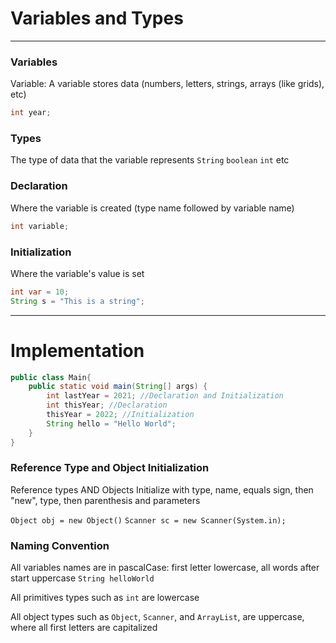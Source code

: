 # Variables and Types

---

### Variables

Variable: A variable stores data (numbers, 
letters, strings, arrays (like grids), etc)

```java
int year;
```

### Types

The type of data that the variable represents
`String` `boolean` `int` etc

### Declaration

Where the variable is created (type name 
followed by variable name)

```java
int variable;
```

### Initialization

Where the variable's value is set

```java
int var = 10;
String s = "This is a string";
```

---

# Implementation
```java
public class Main{
    public static void main(String[] args) {
        int lastYear = 2021; //Declaration and Initialization
        int thisYear; //Declaration
        thisYear = 2022; //Initialization
        String hello = "Hello World";
    }
}
```

### Reference Type and Object Initialization

Reference types AND Objects Initialize with 
type, name, equals sign, then "new", type, 
then parenthesis and parameters

`Object obj = new Object()`
`Scanner sc = new Scanner(System.in);`

### Naming Convention

All variables names are in pascalCase: 
first letter lowercase, all words after start uppercase
`String helloWorld`

All primitives types such as `int` are lowercase

All object types such as `Object`, `Scanner`, and `ArrayList`, 
are uppercase, where all first letters are capitalized


